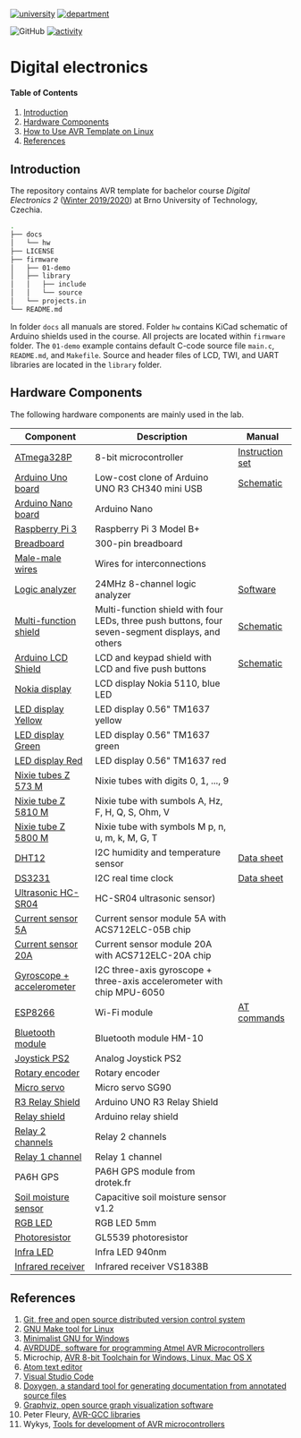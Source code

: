 [![university](https://img.shields.io/badge/university-Brno%20University%20of%20Technology-red.svg)](https://www.vutbr.cz/en/)
[![department](https://img.shields.io/badge/department-Dept.%20of%20Radio%20Electronics-blue)](https://www.facebook.com/URELBrno)

![GitHub](https://img.shields.io/github/license/tomas-fryza/Digital-electronics-2)
[![activity](https://img.shields.io/github/last-commit/tomas-fryza/Digital-electronics-2)](https://github.com/tomas-fryza/Digital-electronics-2/commits/master)

# Digital electronics

#### Table of Contents

1. [Introduction](#introduction)
2. [Hardware Components](#hardware-components)
3. [How to Use AVR Template on Linux](docs/HOWTO_linux.md)
4. [References](#references)


## Introduction

The repository contains AVR template for bachelor course *Digital Electronics 2* ([Winter 2019/2020](https://www.vutbr.cz/en/students/courses/detail/210896)) at Brno University of Technology, Czechia.

```bash
.
├── docs
│   └── hw
├── LICENSE
├── firmware
│   ├── 01-demo
│   ├── library
│   │   ├── include
│   │   └── source
│   └── projects.in
└── README.md
```

In folder `docs` all manuals are stored. Folder `hw` contains KiCad schematic of Arduino shields used in the course. All projects are located within `firmware` folder. The `01-demo` example contains default C-code source file `main.c`, `README.md`, and `Makefile`. Source and header files of LCD, TWI, and UART libraries are located in the `library` folder.


## Hardware Components

The following hardware components are mainly used in the lab.

| **Component** | **Description** | **Manual** |
| ------------- | --------------- | ---------- |
| [ATmega328P](https://www.microchip.com/wwwproducts/en/ATmega328P) | 8-bit microcontroller | [Instruction set](https://www.microchip.com/webdoc/avrassembler/avrassembler.wb_instruction_list.html)
| [Arduino Uno board](https://arduino-shop.cz/arduino/1353-klon-arduino-uno-r3-atmega328p-ch340-mini-usb-1466635561.html) | Low-cost clone of Arduino UNO R3 CH340 mini USB | [Schematic](docs/hw/arduino_shield.pdf)
| [Arduino Nano board](https://store.arduino.cc/arduino-nano) | Arduino Nano |
| [Raspberry Pi 3](https://www.raspberrypi.org/products/raspberry-pi-3-model-b-plus/) | Raspberry Pi 3 Model B+ |
| [Breadboard](https://www.gme.cz/nepajive-kontaktni-pole-zy-60) | 300-pin breadboard |
| [Male-male wires](https://arduino-shop.cz/arduino/1063-arduino-vodice-samec-samec-40-kusu-1500635966.html) | Wires for interconnections |
| [Logic analyzer](https://www.ebay.com/sch/i.html?LH_CAds=&_ex_kw=&_fpos=&_fspt=1&_mPrRngCbx=1&_nkw=24mhz%20logic%20analyzer&_sacat=&_sadis=&_sop=12&_udhi=&_udlo=) | 24MHz 8-channel logic analyzer | [Software](https://www.saleae.com/)
| [Multi-function shield](https://www.gme.cz/experiment-shield-pro-arduino) | Multi-function shield with four LEDs, three push buttons, four seven-segment displays, and others | [Schematic](docs/hw/arduino_shield.pdf)
| [Arduino LCD Shield](https://arduino-shop.cz/en/arduino-platform/899-arduino-lcd-shield-1420670167.html) | LCD and keypad shield with LCD and five push buttons | [Schematic](docs/hw/arduino_shield.pdf)
| [Nokia display](https://arduino-shop.cz/arduino/878-arduino-lcd-display-nokia-5110-modre-podsviceni.html) | LCD display Nokia 5110, blue LED |
| [LED display Yellow](https://arduino-shop.cz/arduino/3069-hodinovy-led-displej-0.56-tm1637-zluty.html) | LED display 0.56" TM1637 yellow |
| [LED display Green](https://arduino-shop.cz/arduino/3070-hodinovy-led-displej-0.56-tm1637-zeleny.html) | LED display 0.56" TM1637 green |
| [LED display Red](https://arduino-shop.cz/arduino/3072-hodinovy-led-displej-0.56-tm1637-cerveny.html) | LED display 0.56" TM1637 red |
| [Nixie tubes Z 573 M](http://www.tube-tester.com/sites/nixie/data/z573m/z573m.htm) | Nixie tubes with digits 0, 1, ..., 9 |
| [Nixie tube Z 5810 M](http://www.tube-tester.com/sites/nixie/data/z5810m/z5810m.htm) | Nixie tube with sumbols A, Hz, F, H, Q, S, Ohm, V |
| [Nixie tube Z 5800 M](http://www.tube-tester.com/sites/nixie/data/z5800m.htm) | Nixie tube with symbols M p, n, u, m, k, M, G, T |
| [DHT12](https://arduino-shop.cz/arduino/1977-i2c-teplomer-a-vlhkomer-dht12-digitalni.html) | I2C humidity and temperature sensor | [Data sheet](docs/dht12_manual.pdf)
| [DS3231](https://arduino-shop.cz/hledani.php?q=DS3231&n_q=) | I2C real time clock | [Data sheet](docs/ds3231_manual.pdf)
| [Ultrasonic HC-SR04](https://components101.com/ultrasonic-sensor-working-pinout-datasheet) | HC-SR04 ultrasonic sensor)
| [Current sensor 5A](https://arduino-shop.cz/arduino/1072-arduino-5a-proudovy-senzor-acs712.html) | Current sensor module 5A with ACS712ELC-05B chip |
| [Current sensor 20A](https://arduino-shop.cz/arduino/1222-arduino-proudovy-senzor-20a-modul-acs712.html) | Current sensor module 20A with ACS712ELC-20A chip |
| [Gyroscope + accelerometer](https://arduino-shop.cz/arduino/830-arduino-gyroskop-akcelerometr.html) | I2C three-axis gyroscope + three-axis accelerometer with chip MPU-6050 |
| [ESP8266](https://arduino-shop.cz/arduino/911-internet-veci-je-tady-tcp-ip-wifi-esp8266-1420990568.html) | Wi-Fi module | [AT commands](docs/esp8266_at_instruction_set.pdf)
| [Bluetooth module](https://arduino-shop.cz/arduino/1312-arduino-android-ios-hm-10-bluetooth-4-0-ble-cc2540-cc2541-seriovy-bezdratovy-modul.html) | Bluetooth module HM-10 |
| [Joystick PS2](https://arduino-shop.cz/arduino/884-arduino-joystick-ps2.html) | Analog Joystick PS2 |
| [Rotary encoder](https://arduino-shop.cz/arduino/837-arduino-rotacni-enkoder.html) | Rotary encoder |
| [Micro servo](https://arduino-shop.cz/arduino/897-arduino-servo-motor.html) | Micro servo SG90 |
| [R3 Relay Shield](https://arduino-shop.cz/arduino/5003-arduino-rele-shield-2.html) | Arduino UNO R3 Relay Shield |
| [Relay shield](https://arduino-shop.cz/arduino/904-arduino-rele-shield.html) | Arduino relay shield |
| [Relay 2 channels](https://arduino-shop.cz/arduino/834-arduino-rele-2-kanaly.html) | Relay 2 channels |
| [Relay 1 channel](https://arduino-shop.cz/arduino/2954-modul-rele-5v-1-kanal-opticky-oddeleno.html) | Relay 1 channel |
| PA6H GPS | PA6H GPS module from drotek.fr |
| [Soil moisture sensor](https://arduino-shop.cz/arduino/4875-analogovy-snimac-vlhkosti-pudy-v1.2.html) | Capacitive soil moisture sensor v1.2 |
| [RGB LED](https://arduino-shop.cz/arduino/1036-led-dioda-rgb-5mm.html) | RGB LED 5mm |
| [Photoresistor](https://www.kth.se/social/files/54ef17dbf27654753f437c56/GL5537.pdf) | GL5539 photoresistor |
| [Infra LED](https://arduino-shop.cz/arduino/1137-ir-led-940nm-vysilac.html) | Infra LED 940nm |
| [Infrared receiver](https://www.hwkitchen.cz/user/related_files/infrared-prijimac-1838b.pdf) | Infrared receiver VS1838B |


## References

1. [Git, free and open source distributed version control system](https://git-scm.com/)
2. [GNU Make tool for Linux](https://www.gnu.org/software/make/)
3. [Minimalist GNU for Windows](http://www.mingw.org/wiki/Getting_Started/)
4. [AVRDUDE, software for programming Atmel AVR Microcontrollers](http://savannah.nongnu.org/projects/avrdude/)
5. Microchip, [AVR 8-bit Toolchain for Windows, Linux, Mac OS X](https://www.microchip.com/mplab/avr-support/avr-and-arm-toolchains-c-compilers)
6. [Atom text editor](https://atom.io/)
7. [Visual Studio Code](https://code.visualstudio.com/)
8. [Doxygen, a standard tool for generating documentation from annotated source files](http://doxygen.nl/)
9. [Graphviz, open source graph visualization software](http://graphviz.org/)
10. Peter Fleury, [AVR-GCC libraries](http://homepage.hispeed.ch/peterfleury/avr-software.html)
11. Wykys, [Tools for development of AVR microcontrollers](https://github.com/wykys/AVR-tools)
